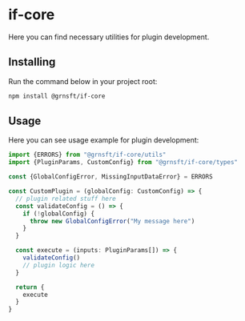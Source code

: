 # if-core

Here you can find necessary utilities for plugin development.

## Installing

Run the command below in your project root:

```bash
npm install @grnsft/if-core
```

## Usage

Here you can see usage example for plugin development:

```ts
import {ERRORS} from "@grnsft/if-core/utils"
import {PluginParams, CustomConfig} from "@grnsft/if-core/types"

const {GlobalConfigError, MissingInputDataError} = ERRORS

const CustomPlugin = (globalConfig: CustomConfig) => {
  // plugin related stuff here
  const validateConfig = () => {
    if (!globalConfig) {
      throw new GlobalConfigError("My message here")
    }
  }

  const execute = (inputs: PluginParams[]) => {
    validateConfig()
    // plugin logic here
  }

  return {
    execute
  }
}
```
